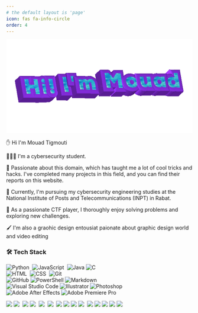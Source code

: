 ```yaml
---
# the default layout is 'page'
icon: fas fa-info-circle
order: 4
---
```


![Hi](/media/About%20me/mouad2.gif)

✋ Hi I'm Mouad Tigmouti

🧑🏻‍💻 I'm a cybersecurity student.

🔐 Passionate about this domain, which has taught me a lot of cool tricks and hacks. I've completed many projects in this field, and you can find their reports on this website.

🏫 Currently, I'm pursuing my cybersecurity engineering studies at the National Institute of Posts and Telecommunications (INPT) in Rabat.

🚩 As a passionate CTF player, I thoroughly enjoy solving problems and exploring new challenges.

🖌️ I'm also a graohic design entousiat paionate about graphic design world and video editing 

### 🛠 Tech Stack

![Python](https://img.shields.io/badge/-python-5d34a5?style=for-the-badge&logo=python&logoColor=blue)&nbsp; 
![JavaScript](https://img.shields.io/badge/-JavaScript-5d34a5?style=for-the-badge&logo=javascript)&nbsp;
![Java](https://img.shields.io/badge/-Java-5d34a5?style=for-the-badge&logo=Java&logoColor=FFA518)
![C](https://img.shields.io/badge/-C-5d34a5?style=for-the-badge&logo=C&logoColor=A8B9CC)&nbsp;\
![HTML](https://img.shields.io/badge/-HTML-5d34a5?style=for-the-badge&logo=HTML5)&nbsp;
![CSS](https://img.shields.io/badge/-CSS-5d34a5?style=for-the-badge&logo=CSS3&logoColor=1572B6)&nbsp;
![Git](https://img.shields.io/badge/-Git-5d34a5?style=for-the-badge&logo=git)\
![GitHub](https://img.shields.io/badge/-GitHub-5d34a5?style=for-the-badge&logo=github)
![PowerShell](https://img.shields.io/badge/PowerShell-%235d34a5.svg?style=for-the-badge&logo=powershell&logoColor=white)
![Markdown](https://img.shields.io/badge/-Markdown-5d34a5?style=for-the-badge&logo=markdown)\
![Visual Studio Code](https://img.shields.io/badge/-Visual%20Studio%20Code-5d34a5?style=for-the-badge&logo=visual-studio-code&logoColor=007ACC)
![Illustrator](https://img.shields.io/badge/-Illustrator-5d34a5?style=for-the-badge&logo=adobe-illustrator)
![Photoshop](https://img.shields.io/badge/-Photoshop-5d34a5?style=for-the-badge&logo=adobe-photoshop)\
![Adobe After Effects](https://img.shields.io/badge/After%20Effects-5d34a5.svg?style=for-the-badge&logo=Adobe%20After%20Effects&logoColor=black)
![Adobe Premiere Pro](https://img.shields.io/badge/Adobe%20Premiere%20Pro-5d34a5.svg?style=for-the-badge&logo=Adobe%20Premiere%20Pro&logoColor=black)

<p align="left">
  <img src="https://img.shields.io/badge/-Python-5d34a5?style=for-the-badge&logo=python&logoColor=blue" />
  <img src="https://img.shields.io/badge/-JavaScript-5d34a5?style=for-the-badge&logo=javascript" />&nbsp;
  <img src="https://img.shields.io/badge/-Java-5d34a5?style=for-the-badge&logo=Java&logoColor=FFA518" />
  <img src="https://img.shields.io/badge/-C-5d34a5?style=for-the-badge&logo=C&logoColor=A8B9CC" />&nbsp;
  <img src="https://img.shields.io/badge/-HTML-5d34a5?style=for-the-badge&logo=HTML5" />&nbsp;
  <img src="https://img.shields.io/badge/-CSS-5d34a5?style=for-the-badge&logo=CSS3&logoColor=1572B6" />&nbsp;
  <img src="https://img.shields.io/badge/-Git-5d34a5?style=for-the-badge&logo=git" />
  <img src="https://img.shields.io/badge/-GitHub-5d34a5?style=for-the-badge&logo=github" />
  <img src="https://img.shields.io/badge/PowerShell-5d34a5.svg?style=for-the-badge&logo=powershell&logoColor=white" />
  <img src="https://img.shields.io/badge/-Markdown-5d34a5?style=for-the-badge&logo=markdown" />&nbsp;
  <img src="https://img.shields.io/badge/-Visual%20Studio%20Code-5d34a5?style=for-the-badge&logo=visual-studio-code&logoColor=007ACC" />
  <img src="https://img.shields.io/badge/-Illustrator-5d34a5?style=for-the-badge&logo=adobe-illustrator" />
  <img src="https://img.shields.io/badge/-Photoshop-5d34a5?style=for-the-badge&logo=adobe-photoshop" />
  <img src="https://img.shields.io/badge/After%20Effects-5d34a5.svg?style=for-the-badge&logo=Adobe%20After%20Effects&logoColor=black" />
  <img src="https://img.shields.io/badge/Adobe%20Premiere%20Pro-5d34a5.svg?style=for-the-badge&logo=Adobe%20Premiere%20Pro&logoColor=black" />
</p>






